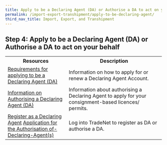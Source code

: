 ```yaml
---
title: Apply to be a Declaring Agent (DA) or Authorise a DA to act on your behalf
permalink: /import-export-transhipment/apply-to-be-declaring-agent/
third_nav_title: Import, Export, and Transhipment
---
```


## Step 4: Apply to be a Declaring Agent (DA) or Authorise a DA to act on your behalf

<table>
    <tr>
    <th style='width: 39%;'><b>Resources</b></th>
    <th style='width: auto;'><b>Description</b></th>
    </tr>
     <tr>
    <td><a href='https://www.customs.gov.sg/businesses/new-traders-and-registration-services/registration-services/apply-update-renew-terminate-declaring-agent-account-and-declarant/declaring-agent-account/' target='_blank'>Requirements for applying to be a Declaring Agent (DA)</a></td>
    <td>Information on how to apply for or renew a Declaring Agent Account.
    </td>
    </tr>
    <tr>
    <td><a href='https://www.customs.gov.sg/businesses/new-traders-and-registration-services/registration-services/authorise-a-declaring-agent/' target='_blank'>Information on Authorising a Declaring Agent (DA)</a></td>
    <td>Information about authorising a Declaring Agent to apply for your consignment-based licences/ permits.
    </td>
    </tr>
    <tr>
    <td><a href='https://www.tradenet.gov.sg/TN41EFORM/tds/sp/splogin.do?action=init_acct' target='_blank'>Register as a Declaring Agent</a>
    <a href='https://www.tradenet.gov.sg/TN41EFORM/tdsui/authdeclaringagent/addanddelete.do?doAction=INITIALIZE&APPLICATION_ID=TXWP' target='_blank'>Application for the Authorisation of-Declaring-Agent(s)</a></td>
    <td>Log into TradeNet to register as DA or authorise a DA.
    </td>
    </tr>
</table>

<script src="/jquery/jquery.min.js"></script>
<script src="/jquery/bp-menu-new-tab.js"></script>
